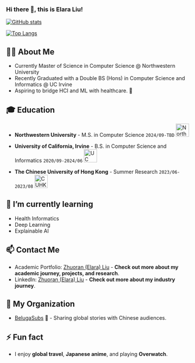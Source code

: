 ### Hi there 👋, this is Elara Liu!

[![GitHub stats](https://github-readme-stats.vercel.app/api?username=zl-asica&show_icons=true&count_private=true&hide_title=true&hide_rank=true)](https://github.com/anuraghazra/github-readme-stats)

[![Top Langs](https://github-readme-stats.vercel.app/api/top-langs/?username=zl-asica&layout=compact&hide=css,liquid,scss)](https://github.com/anuraghazra/github-readme-stats)

<!--
## 😄 Pronouns

- She/Her/Hers
-->

## 👨‍💻 About Me

- Currently Master of Science in Computer Science @ Northwestern University
- Recently Graduated with a Double BS (Hons) in Computer Science and Informatics @ UC Irvine
- Aspiring to bridge HCI and ML with healthcare. 🌟

## 🎓 Education

- **Northwestern University** - M.S. in Computer Science `2024/09-TBD` <img src="https://upload.wikimedia.org/wikipedia/commons/thumb/5/56/Northwestern_University_seal.svg/800px-Northwestern_University_seal.svg.png" width="36" alt="Northwestern logo">

- **University of California, Irvine** - B.S. in Computer Science and Informatics `2020/09-2024/06` <img src="https://upload.wikimedia.org/wikipedia/en/thumb/0/0e/University_of_California%2C_Irvine_seal.svg/1200px-University_of_California%2C_Irvine_seal.svg.png" width="36" alt="UC Irvine logo">

- **The Chinese University of Hong Kong** - Summer Research `2023/06-2023/08` <img src="https://upload.wikimedia.org/wikipedia/commons/5/50/Emblem_of_CU.png" width="36" alt="CUHK logo">

## 🌱 I’m currently learning

- Health Informatics
- Deep Learning
- Explainable AI

## 📫 Contact Me

- Academic Portfolio: [Zhuoran (Elara) Liu](https://www.zla.app/) - **Check out more about my academic journey, projects, and research**.
- LinkedIn: [Zhuoran (Elara) Liu](https://www.linkedin.com/in/elara-liu/) - **Check out more about my industry journey**.

## 👀 My Organization

- [BelugaSubs](https://www.belugasubs.com) 🐋 - Sharing global stories with Chinese audiences.

## ⚡ Fun fact

- I enjoy **global travel**, **Japanese anime**, and playing **Overwatch**.

<!--
**ZL-Asica/ZL-Asica** is a ✨ _special_ ✨ repository because its `README.md` (this file) appears on your GitHub profile.

Here are some ideas to get you started:

- 🔭 I’m currently working on ...
- 🌱 I’m currently learning ...
- 👯 I’m looking to collaborate on ...
- 🤔 I’m looking for help with ...
- 💬 Ask me about ...
- 📫 How to reach me: ...
- 😄 Pronouns: ...
- ⚡ Fun fact: ...
-->
